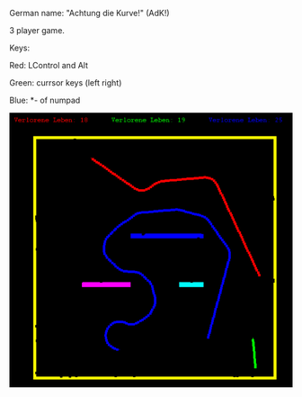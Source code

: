German name: "Achtung die Kurve!" (AdK!)

3 player game.

Keys:

Red: LControl and Alt

Green: currsor keys (left right)

Blue: *- of numpad

![alt tag](https://github.com/eme64/Hobby-Projects-Archive/blob/master/Blitz3D/AdK!/img.png?raw=true "Achtung die Kurve")
